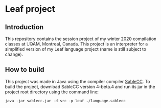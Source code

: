 # Leaf project

## Introduction

This repository contains the session project of my winter 2020 compilation classes at UQAM, Montreal, Canada.
This project is an interpreter for a simplified version of my Leaf language project (name is still subject to change).

## How to build

This project was made in Java using the compiler compiler [SableCC](http://sablecc.org/). To build the project, download SableCC version 4-beta.4 and run its jar in the project root directory using the command line:

```shell
java -jar sablecc.jar -d src -p leaf ./language.sablecc
```
